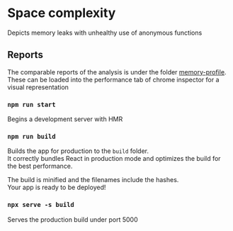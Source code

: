 # Space complexity

Depicts memory leaks with unhealthy use of anonymous functions

## Reports

The comparable reports of the analysis is under the folder [memory-profile](./memory-profiles).
These can be loaded into the performance tab of chrome inspector for a visual representation

### `npm run start`

Begins a development server with HMR

### `npm run build`

Builds the app for production to the `build` folder.<br />
It correctly bundles React in production mode and optimizes the build for the best performance.

The build is minified and the filenames include the hashes.<br />
Your app is ready to be deployed!

### `npx serve -s build`

Serves the production build under port 5000
